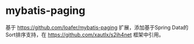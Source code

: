 mybatis-paging
==============

基于 https://github.com/loafer/mybatis-paging 扩展，添加基于Spring Data的Sort排序支持，在 https://github.com/xautlx/s2jh4net 框架中引用。
